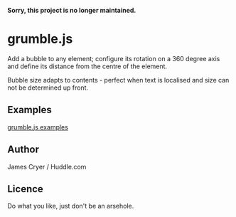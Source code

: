 **Sorry, this project is no longer maintained.**

grumble.js
==========

Add a bubble to any element; configure its rotation on a 360 degree axis and define its distance from the centre of the element.

Bubble size adapts to contents - perfect when text is localised and size can not be determined up front.

Examples
--------

[grumble.js examples](http://jamescryer.github.com/grumble.js/)

Author
------
James Cryer / Huddle.com

Licence
-------

Do what you like, just don't be an arsehole.
